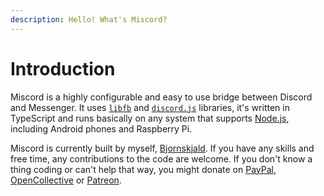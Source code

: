 ```yaml
---
description: Hello! What's Miscord?
---
```


# Introduction

Miscord is a highly configurable and easy to use bridge between Discord and Messenger. It uses [`libfb`](https://github.com/ChatPlug/libfb) and [`discord.js`](https://discord.js.org/) libraries, it's written in TypeScript and runs basically on any system that supports [Node.js](https://nodejs.org), including Android phones and Raspberry Pi.

Miscord is currently built by myself, [Bjornskjald](https://bjorn.ml). If you have any skills and free time, any contributions to the code are welcome. If you don't know a thing coding or can't help that way, you might donate on [PayPal](https://paypal.me/Bjornskjald), [OpenCollective](https://opencollective.com/miscord) or [Patreon](https://patreon.com/miscord).

